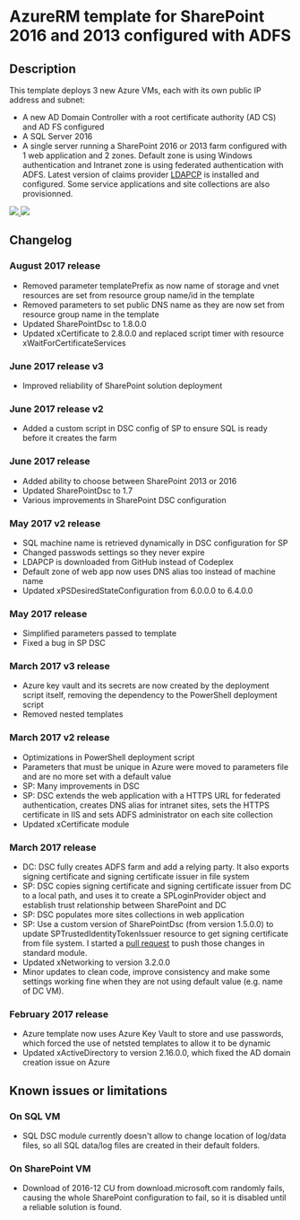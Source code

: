 # AzureRM template for SharePoint 2016 and 2013 configured with ADFS
## Description
This template deploys 3 new Azure VMs, each with its own public IP address and subnet:
* A new AD Domain Controller with a root certificate authority (AD CS) and AD FS configured
* A SQL Server 2016
* A single server running a SharePoint 2016 or 2013 farm configured with 1 web application and 2 zones. Default zone is using Windows authentication and Intranet zone is using federated authentication with ADFS. Latest version of claims provider [LDAPCP](https://ldapcp.codeplex.com/) is installed and configured. Some service applications and site collections are also provisionned.

<a href="https://portal.azure.com/#create/Microsoft.Template/uri/https%3A%2F%2Fraw.githubusercontent.com%2FYvand%2FAzureRM-Templates%2Fmaster%2FSharePoint%2FSharePoint-ADFS%2Fazuredeploy.json" target="_blank">
    <img src="http://azuredeploy.net/deploybutton.png"/>
</a>
<a href="http://armviz.io/#/?load=https%3A%2F%2Fraw.githubusercontent.com%2FYvand%2FAzureRM-Templates%2Fmaster%2FSharePoint%2FSharePoint-ADFS%2Fazuredeploy.json" target="_blank">
    <img src="http://armviz.io/visualizebutton.png"/>
</a>

## Changelog
### August 2017 release
* Removed parameter templatePrefix as now name of storage and vnet resources are set from resource group name/id in the template
* Removed parameters to set public DNS name as they are now set from resource group name in the template
* Updated SharePointDsc to 1.8.0.0
* Updated xCertificate to 2.8.0.0 and replaced script timer with resource xWaitForCertificateServices

### June 2017 release v3
* Improved reliability of SharePoint solution deployment

### June 2017 release v2
* Added a custom script in DSC config of SP to ensure SQL is ready before it creates the farm

### June 2017 release
* Added ability to choose between SharePoint 2013 or 2016
* Updated SharePointDsc to 1.7
* Various improvements in SharePoint DSC configuration

### May 2017 v2 release
* SQL machine name is retrieved dynamically in DSC configuration for SP
* Changed passwods settings so they never expire
* LDAPCP is downloaded from GitHub instead of Codeplex
* Default zone of web app now uses DNS alias too instead of machine name
* Updated xPSDesiredStateConfiguration from 6.0.0.0 to 6.4.0.0

### May 2017 release
* Simplified parameters passed to template
* Fixed a bug in SP DSC

### March 2017 v3 release
* Azure key vault and its secrets are now created by the deployment script itself, removing the dependency to the PowerShell deployment script
* Removed nested templates

### March 2017 v2 release
* Optimizations in PowerShell deployment script
* Parameters that must be unique in Azure were moved to parameters file and are no more set with a default value
* SP: Many improvements in DSC
* SP: DSC extends the web application with a HTTPS URL for federated authentication, creates DNS alias for intranet sites, sets the HTTPS certificate in IIS and sets ADFS administrator on each site collection
* Updated xCertificate module

### March 2017 release
* DC: DSC fully creates ADFS farm and add a relying party. It also exports signing certificate and signing certificate issuer in file system
* SP: DSC copies signing certificate and signing certificate issuer from DC to a local path, and uses it to create a SPLoginProvider object and establish trust relationship between SharePoint and DC
* SP: DSC populates more sites collections in web application
* SP: Use a custom version of SharePointDsc (from version 1.5.0.0) to update SPTrustedIdentityTokenIssuer resource to get signing certificate from file system. I started a [pull request](https://github.com/PowerShell/SharePointDsc/pull/520) to push those changes in standard module.
* Updated xNetworking to version 3.2.0.0
* Minor updates to clean code, improve consistency and make some settings working fine when they are not using default value (e.g. name of DC VM).

### February 2017 release
* Azure template now uses Azure Key Vault to store and use passwords, which forced the use of netsted templates to allow it to be dynamic
* Updated xActiveDirectory to version 2.16.0.0, which fixed the AD domain creation issue on Azure
 
## Known issues or limitations
### On SQL VM
* SQL DSC module currently doesn't allow to change location of log/data files, so all SQL data/log files are created in their default folders.

### On SharePoint VM
* Download of 2016-12 CU from download.microsoft.com randomly fails, causing the whole SharePoint configuration to fail, so it is disabled until a reliable solution is found.

